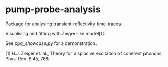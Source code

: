 # pump-probe-analysis
Package for analysing transient reflectivity time-traces.

Visualising and fitting with Zeiger-like model[1].

See *ppa_showcase.py* for a demonstration.


[1] H.J. Zeiger et. al., Theory for displacive excitation of coherent phonons, Phys. Rev. B 45, 768.

